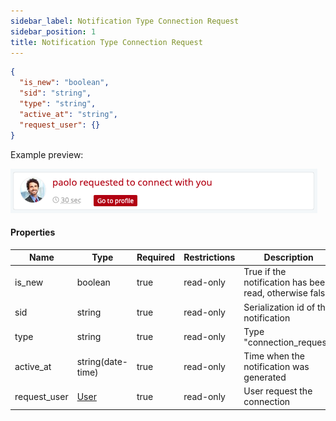 ```yaml
---
sidebar_label: Notification Type Connection Request
sidebar_position: 1
title: Notification Type Connection Request
---
```


```json
{
  "is_new": "boolean",
  "sid": "string",
  "type": "string",
  "active_at": "string",
  "request_user": {}
}
```

Example preview:

![Notification](/img/notification_types/request_connection.png)

#### Properties

|Name|Type|Required|Restrictions|Description|
|---|---|---|---|---|
|is_new|boolean|true|read-only|True if the notification has been read, otherwise false|
|sid|string|true|read-only|Serialization id of the notification|
|type|string|true|read-only|Type "connection_request"|
|active_at|string(date-time)|true|read-only|Time when the notification was generated|
|request_user|[User](/docs/apireference/v2/schemas/user)|true|read-only|User request the connection|
